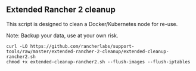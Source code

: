 ## Extended Rancher 2 cleanup
This script is designed to clean a Docker/Kubernetes node for re-use.

Note: Backup your data, use at your own risk.

```
curl -LO https://github.com/rancherlabs/support-tools/raw/master/extended-rancher-2-cleanup/extended-cleanup-rancher2.sh
chmod +x extended-cleanup-rancher2.sh --flush-images --flush-iptables
```
